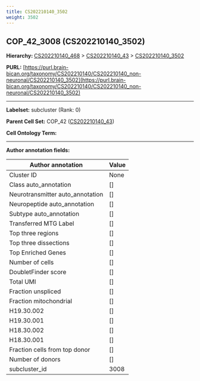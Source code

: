 ```yaml
---
title: CS202210140_3502
weight: 3502
---
```

## COP_42_3008 (CS202210140_3502)
<b>Hierarchy: </b>
[CS202210140_468](../CS202210140_468) >
[CS202210140_43](../CS202210140_43) >
[CS202210140_3502](../CS202210140_3502)

**PURL:** [https://purl.brain-bican.org/taxonomy/CS202210140/CS202210140_non-neuronal/CS202210140_3502](https://purl.brain-bican.org/taxonomy/CS202210140/CS202210140_non-neuronal/CS202210140_3502)

---


**Labelset:** subcluster (Rank: 0)

**Parent Cell Set:** COP_42 ([CS202210140_43](../CS202210140_43))



**Cell Ontology Term:** 

[MARKER GENES.]: #


---

[TRANSFERRED ANNOTATIONS.]: #


[AUTHOR ANNOTATION FIELDS.]: #


**Author annotation fields:**

| Author annotation | Value |
|-------------------|-------|
|Cluster ID|None|
|Class auto_annotation|[]|
|Neurotransmitter auto_annotation|[]|
|Neuropeptide auto_annotation|[]|
|Subtype auto_annotation|[]|
|Transferred MTG Label|[]|
|Top three regions|[]|
|Top three dissections|[]|
|Top Enriched Genes|[]|
|Number of cells|[]|
|DoubletFinder score|[]|
|Total UMI|[]|
|Fraction unspliced|[]|
|Fraction mitochondrial|[]|
|H19.30.002|[]|
|H19.30.001|[]|
|H18.30.002|[]|
|H18.30.001|[]|
|Fraction cells from top donor|[]|
|Number of donors|[]|
|subcluster_id|3008|
